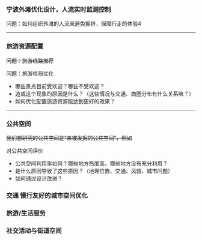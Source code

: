 ### 宁波外滩优化设计，人流实时监测控制

问题：如何组织外滩的人流来避免拥挤，保障行走的体验4

***

### 旅游资源配置

~~问题：旅游线路推荐~~

问题：旅游格局优化 

- 哪些景点目前受欢迎？哪些不受欢迎？
- 造成这个现象的原因是什么？（这些情况与交通、商圈分布有什么关系嘛？）
- 如何优化配置旅游资源能达到更好的效果？

***

### 公共空间

~~我们想研究的公共空间是“未被发掘的公共空间”，例如~~

对公共空间评价

- 公共空间利用率如何？哪些地方热度高，哪些地方没有充分利用？
- 是什么原因导致了这些原因？（地理位置、交通、风貌、城市问题）
- 如何通过设计改进？

### 交通 慢行友好的城市空间优化

###  旅游/生活服务 

### 社交活动与街道空间





